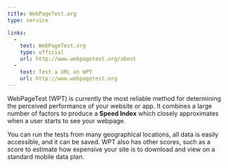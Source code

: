 ```yaml
---
title: WebPageTest.org
type: service

links:
  -
    text: WebPageTest.org
    type: official
    url: http://www.webpagetest.org/about
  -
    text: Test a URL on WPT
    url: http://www.webpagetest.org
---
```


WebPageTest (WPT) is currently the most reliable method for determining the perceived performance of your website or app. It combines a large number of factors to produce a **Speed Index** which closely approximates when a user starts to see your webpage.

You can run the tests from many geographical locations, all data is easily accessible, and it can be saved. WPT also has other scores, such as a score to estimate how expensive your site is to download and view on a standard mobile data plan.
